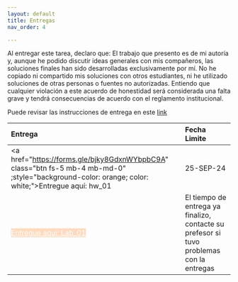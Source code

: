 ```yaml
---
layout: default
title: Entregas
nav_order: 4

---
```



<!-- 
| Entrega  |  Fecha Limite  |
|:---------|:---|
|[Entregue aqui: Lab_01](https://forms.gle/HpJNRU4FUzmcYkWJ7){: .btn .fs-5 .mb-4 .mb-md-0 .label-red}|20-SEP-24| -->


Al entregar este tarea, declaro que:
El trabajo que presento es de mi autoría y, aunque he podido discutir ideas generales con mis compañeros, las soluciones finales han sido desarrolladas exclusivamente por mí.
No he copiado ni compartido mis soluciones con otros estudiantes, ni he utilizado soluciones de otras personas o fuentes no autorizadas.
Entiendo que cualquier violación a este acuerdo de honestidad será considerada una falta grave y tendrá consecuencias de acuerdo con el reglamento institucional.

Puede revisar las instrucciones de entrega en este [link](https://docs.google.com/presentation/d/1vxzjLlmmjAMjNbW86etDO6KgpPabZ0xGaG_6unkGV_8/edit?usp=sharing
)



| Entrega  |  Fecha Limite  |
|:---------|:---|
|<a href="https://forms.gle/bjky8GdxnWYbpbC9A" class="btn fs-5 mb-4 mb-md-0" ;style="background-color: orange; color: white;">Entregue aquí: hw_01</a> | 25-SEP-24 |
|<a href="" class="btn fs-5 mb-4 mb-md-0" style="background-color: rgba(255, 218, 190, 168); color: white;">Entregue aquí: Lab_01</a> | El tiempo de entrega ya finalizo, contacte su prefesor si tuvo problemas con la entregas |




<!-- 
Link1 = https://forms.gle/bjky8GdxnWYbpbC9A
Link2  =https://forms.gle/bjky8GdxnWYbpbC9A
DEfinir un excel con link, esos linkl se programan y se actaulzian cada semana, para ello es imporatente 
tene run servidor dedicado a todo el conjunto de ooperacion
 -->



